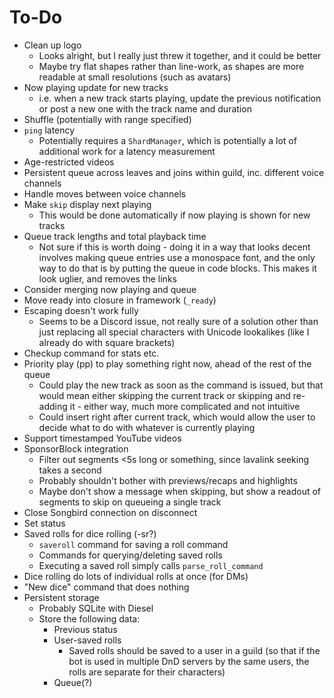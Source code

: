 # To-Do
- Clean up logo
  - Looks alright, but I really just threw it together, and it could be better
  - Maybe try flat shapes rather than line-work, as shapes are more readable at small resolutions (such as avatars)
- Now playing update for new tracks
  - i.e. when a new track starts playing, update the previous notification or post a new one with the track name and
  duration
- Shuffle (potentially with range specified)
- `ping` latency
  - Potentially requires a `ShardManager`, which is potentially a lot of additional work for a latency measurement
- Age-restricted videos
- Persistent queue across leaves and joins within guild, inc. different voice channels
- Handle moves between voice channels
- Make `skip` display next playing
  - This would be done automatically if now playing is shown for new tracks
- Queue track lengths and total playback time
  - Not sure if this is worth doing - doing it in a way that looks decent involves making queue entries use a monospace
  font, and the only way to do that is by putting the queue in code blocks. This makes it look uglier, and removes the
  links
- Consider merging now playing and queue
- Move ready into closure in framework (`_ready`)
- Escaping doesn't work fully
  - Seems to be a Discord issue, not really sure of a solution other than just replacing all special characters with
  Unicode lookalikes (like I already do with square brackets)
- Checkup command for stats etc.
- Priority play (pp) to play something right now, ahead of the rest of the queue
  - Could play the new track as soon as the command is issued, but that would mean either skipping the current track or
  skipping and re-adding it - either way, much more complicated and not intuitive 
  - Could insert right after current track, which would allow the user to decide what to do with whatever is currently
  playing
- Support timestamped YouTube videos
- SponsorBlock integration
  - Filter out segments <5s long or something, since lavalink seeking takes a second
  - Probably shouldn't bother with previews/recaps and highlights
  - Maybe don't show a message when skipping, but show a readout of segments to skip on queueing a single track 
- Close Songbird connection on disconnect
- Set status
- Saved rolls for dice rolling (-sr?)
  - `saveroll` command for saving a roll command
  - Commands for querying/deleting saved rolls
  - Executing a saved roll simply calls `parse_roll_command`
- Dice rolling do lots of individual rolls at once (for DMs)
- "New dice" command that does nothing
- Persistent storage
  - Probably SQLite with Diesel
  - Store the following data:
    - Previous status
    - User-saved rolls
      - Saved rolls should be saved to a user in a guild (so that if the bot is used in multiple DnD servers by the
      same users, the rolls are separate for their characters)
    - Queue(?)
